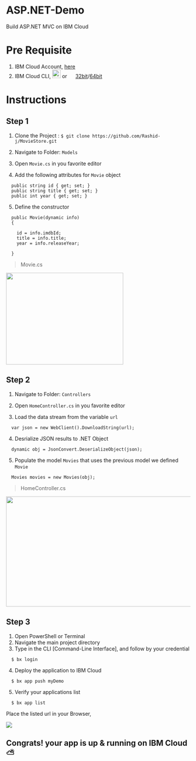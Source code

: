 # ASP.NET-Demo
Build ASP.NET MVC on IBM Cloud


# Pre Requisite

1. IBM Cloud Account, [here](http://ibm.biz/aspappworkshop)
2. IBM Cloud CLI, [<img src="http://incitrio.com/wp-content/uploads/2015/01/Apple_gray_logo.png" width=23 height=23>](https://clis.ng.bluemix.net/download/bluemix-cli/0.6.0/osx) or <img src="https://image.flaticon.com/icons/svg/220/220215.svg" width=15 height=15> [32bit](https://clis.ng.bluemix.net/download/bluemix-cli/0.6.0/win32)/[64bit](https://clis.ng.bluemix.net/download/bluemix-cli/0.6.0/win64)


# Instructions

## Step 1

1. Clone the Project : 
`$ git clone https://github.com/Rashid-j/MovieStore.git`

2. Navigate to Folder: `Models`
3. Open `Movie.cs` in you favorite editor

4. Add the following attributes for `Movie` object

```
  public string id { get; set; }
  public string title { get; set; }
  public int year { get; set; }
```

5. Define the constructor

```
  public Movie(dynamic info)
  {

    id = info.imdbId;
    title = info.title;
    year = info.releaseYear;

  }
```

> Movie.cs 
<img src="https://image.ibb.co/grByvw/Screen_Shot_2017_10_31_at_10_33_33_AM.png" width=320 height=250>


## Step 2

1. Navigate to Folder: `Controllers`
2. Open `HomeController.cs` in you favorite editor

3. Load the data stream from the variable `url`
```
  var json = new WebClient().DownloadString(url);
```

4. Desrialize JSON results to .NET Object
```
  dynamic obj = JsonConvert.DeserializeObject(json);
```

5. Populate the model `Movies` that uses the previous model we defined `Movie`
```
  Movies movies = new Movies(obj);
```

> HomeController.cs 
<img src="https://image.ibb.co/ixGFaw/Screen_Shot_2017_10_31_at_10_34_28_AM.png" width=900 height=300>


## Step 3

1. Open PowerShell or Terminal
2. Navigate the main project directory
3. Type in the CLI [Command-Line Interface], and follow by your credential
```
  $ bx login 
```
4. Deploy the application to IBM Cloud
```
  $ bx app push myDemo
```
5. Verify your applications list
```
  $ bx app list
```

Place the listed url in your Browser, 

[<img src=https://media.giphy.com/media/3o7aCRtrt0f4tQLkkM/giphy.gif>]()

## Congrats! your app is up & running on IBM Cloud ⛅️ 
